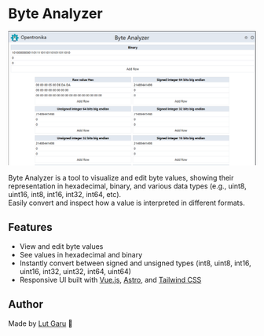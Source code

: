 # Byte Analyzer

![Screenshot](Screenshot.png)

Byte Analyzer is a tool to visualize and edit byte values, showing their representation in hexadecimal, binary, and various data types (e.g., uint8, uint16, int8, int16, int32, int64, etc).  
Easily convert and inspect how a value is interpreted in different formats.

## Features

- View and edit byte values
- See values in hexadecimal and binary
- Instantly convert between signed and unsigned types (int8, uint8, int16, uint16, int32, uint32, int64, uint64)
- Responsive UI built with [Vue.js](https://vuejs.org/), [Astro](https://astro.build/), and [Tailwind CSS](https://tailwindcss.com/)


## Author

Made by [Lut Garu](https://www.linkedin.com/in/adrian-neftali-sanchez-b027b9b7/) 🙂